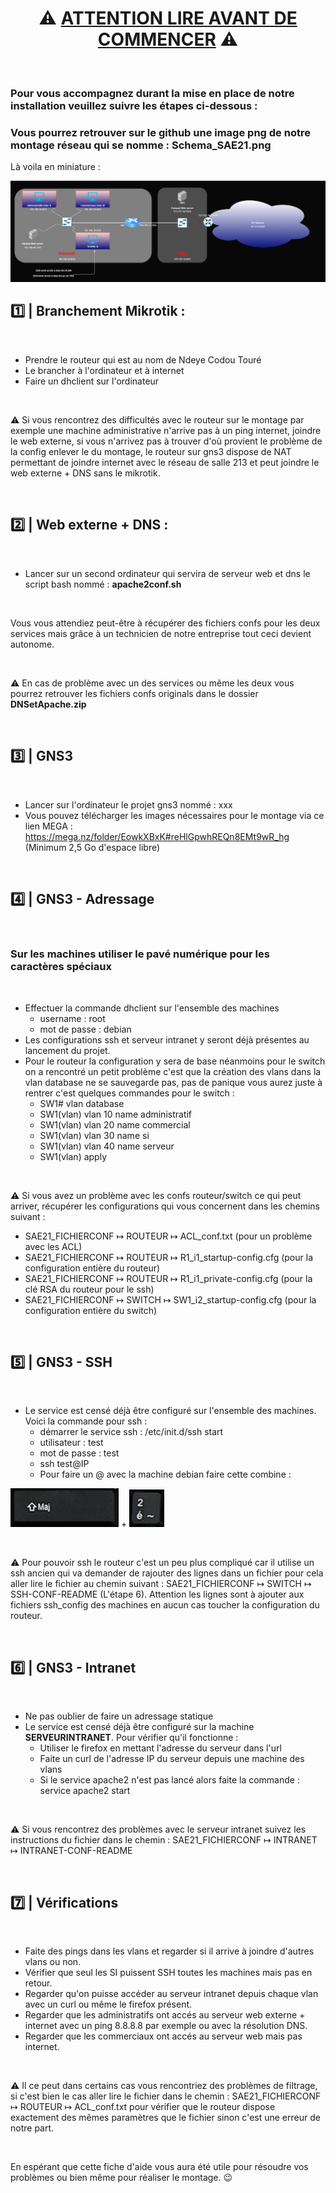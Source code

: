 # <center><b>⚠️ <u>ATTENTION LIRE AVANT DE COMMENCER</u> ⚠️</b></center>

<br />

### Pour vous accompagnez durant la mise en place de notre installation veuillez suivre les étapes ci-dessous :
### Vous pourrez retrouver sur le github une image png de notre montage réseau qui se nomme : **Schema_SAE21.png**

Là voila en miniature :

<img src="Schema_SAE21.png">

<br />

## 1️⃣ | Branchement Mikrotik :

<br />

* Prendre le routeur qui est au nom de Ndeye Codou Touré
* Le brancher à l'ordinateur et à internet
* Faire un dhclient sur l'ordinateur

<br />

⚠️ Si vous rencontrez des difficultés avec le routeur sur le montage par exemple une machine administrative n'arrive pas à un ping internet, joindre le web externe, si vous n'arrivez pas à trouver d'où provient le problème de la config enlever le du montage, le routeur sur gns3 dispose de NAT permettant de joindre internet avec le réseau de salle 213 et peut joindre le web externe + DNS sans le mikrotik.

<br />

## 2️⃣ | Web externe + DNS :

<br />

* Lancer sur un second ordinateur qui servira de serveur web et dns le script bash nommé : **apache2conf.sh**

<br />

Vous vous attendiez peut-être à récupérer des fichiers confs pour les deux services mais grâce à un technicien de notre entreprise tout ceci devient autonome.

<br />

⚠️ En cas de problème avec un des services ou même les deux vous pourrez retrouver les fichiers confs originals dans le dossier **DNSetApache.zip**

<br />

## 3️⃣ | GNS3

<br />

* Lancer sur l'ordinateur le projet gns3 nommé : xxx
* Vous pouvez télécharger les images nécessaires pour le montage via ce lien MEGA : https://mega.nz/folder/EowkXBxK#reHlGpwhREQn8EMt9wR_hg (Minimum 2,5 Go d'espace libre)

<br />

## 4️⃣ | GNS3 - Adressage

<br />

### **Sur les machines utiliser le pavé numérique pour les caractères spéciaux**

<br />

* Effectuer la commande dhclient sur l'ensemble des machines
    * username : root
    * mot de passe : debian
* Les configurations ssh et serveur intranet y seront déjà présentes au lancement du projet.
* Pour le routeur la configuration y sera de base néanmoins pour le switch on a rencontré un petit problème c'est que la création des vlans dans la vlan database ne se sauvegarde pas, pas de panique vous aurez juste à rentrer c'est quelques commandes pour le switch :
    * SW1# vlan database
    * SW1(vlan) vlan 10 name administratif
    * SW1(vlan) vlan 20 name commercial
    * SW1(vlan) vlan 30 name si
    * SW1(vlan) vlan 40 name serveur
    * SW1(vlan) apply

<br />

⚠️ Si vous avez un problème avec les confs routeur/switch ce qui peut arriver, récupérer les configurations qui vous concernent dans les chemins suivant : 
* SAE21_FICHIERCONF ↦ ROUTEUR ↦ ACL_conf.txt (pour un problème avec les ACL) 
* SAE21_FICHIERCONF ↦ ROUTEUR ↦ R1_i1_startup-config.cfg (pour la configuration entière du routeur) 
* SAE21_FICHIERCONF ↦ ROUTEUR ↦ R1_i1_private-config.cfg (pour la clé RSA du routeur pour le ssh) 
* SAE21_FICHIERCONF ↦ SWITCH ↦ SW1_i2_startup-config.cfg (pour la configuration entière du switch)

<br />

## 5️⃣ | GNS3 - SSH

<br />

* Le service est censé déjà être configuré sur l'ensemble des machines. Voici la commande pour ssh :
    * démarrer le service ssh : /etc/init.d/ssh start
    * utilisateur : test
    * mot de passe : test
    * ssh test@IP
    * Pour faire un @ avec la machine debian faire cette combine :

<img src="/MARKDOWN_IMG/MAJ.png"> + <img src="/MARKDOWN_IMG/2.png">

<br />

⚠️ Pour pouvoir ssh le routeur c'est un peu plus compliqué car il utilise un ssh ancien qui va demander de rajouter des lignes dans un fichier pour cela aller lire le fichier au chemin suivant : SAE21_FICHIERCONF ↦ SWITCH ↦ SSH-CONF-README (L'étape 6).
Attention les lignes sont à ajouter aux fichiers ssh_config des machines en aucun cas toucher la configuration du routeur.

<br />

## 6️⃣ | GNS3 - Intranet

<br />

* Ne pas oublier de faire un adressage statique
* Le service est censé déjà être configuré sur la machine **SERVEURINTRANET**. Pour vérifier qu'il fonctionne :
    * Utiliser le firefox en mettant l'adresse du serveur dans l'url
    * Faite un curl de l'adresse IP du serveur depuis une machine des vlans
    * Si le service apache2 n'est pas lancé alors faite la commande : service apache2 start

<br />

⚠️ Si vous rencontrez des problèmes avec le serveur intranet suivez les instructions du fichier dans le chemin : SAE21_FICHIERCONF ↦ INTRANET ↦ INTRANET-CONF-README

<br />

## 7️⃣ | Vérifications

<br />

* Faite des pings dans les vlans et regarder si il arrive à joindre d'autres vlans ou non.
* Vérifier que seul les SI puissent SSH toutes les machines mais pas en retour.
* Regarder qu'on puisse accéder au serveur intranet depuis chaque vlan avec un curl ou même le firefox présent.
* Regarder que les administratifs ont accés au serveur web externe + internet avec un ping 8.8.8.8 par exemple ou avec la résolution DNS.
* Regarder que les commerciaux ont accés au serveur web mais pas internet.

<br />

⚠️ Il ce peut dans certains cas vous rencontriez des problèmes de filtrage, si c'est bien le cas aller lire le fichier dans le chemin : SAE21_FICHIERCONF ↦ ROUTEUR ↦ ACL_conf.txt pour vérifier que le routeur dispose exactement des mêmes paramètres que le fichier sinon c'est une erreur de notre part.

<br />

En espérant que cette fiche d'aide vous aura été utile pour résoudre vos problèmes ou bien même pour réaliser le montage. 😉


